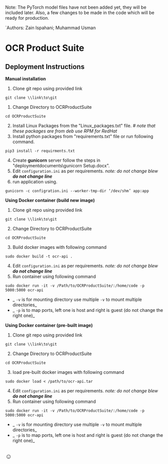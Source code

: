 Note: The PyTorch model files have not been added yet, they will be included later. Also, a few changes to be made in the code which will be ready for production.

`Authors:  Zain Ispahani; Muhammad Usman
# OCR Product Suite


## Deployment Instructions
**Manual installation**

1. Clone git repo using provided link
```unix
git clone \\link\to\git
```
1. Change Directory to OCRProductSuite 
```unix
cd OCRProductSuite
```
2. Install Linux Packages from the "Linux\_packages.txt" file.
_# note that these packages are from deb use RPM for RedHat_
3. Install python packages from "requirements.txt" file or run following command.
```unix
pip3 install -r requirments.txt
```
4. Create **gunicorn** server follow the steps in "deploymentdocuments\gunicorn Setup.docx".
4. Edit `configuration.ini` as per requirements. _note: do not change blew **do not change line**_
5. run application using.
```unix
gunicorn -c configration.ini --worker-tmp-dir ‘/dev/shm’ app:app
```

**Using Docker container (build new image)**
1. Clone git repo using provided link
```unix
git clone \\link\to\git
```
2. Change Directory to OCRProductSuite 
```unix
cd OCRProductSuite
```
3. Build docker images with following command
```unix
sudo docker build -t ocr-api .
```
4. Edit `configuration.ini` as per requirements. _note: do not change blew **do not change line**_
5. Run container using following command
```unix
sudo docker run -it -v /Path/to/OCRProductSuite/:/home/code -p 5000:5000 ocr-api
```
- _ `-v` is for mounting directory use multiple `-v` to mount multiple directories_
- _ `-p` is to map ports, left one is host and right is guest (do not change the right one)_

**Using Docker container (pre-built image)**
1. Clone git repo using provided link
```unix
git clone \\link\to\git
```
2. Change Directory to OCRProductSuite 
```unix
cd OCRProductSuite
```
3. load pre-built docker images with following command
```unix
sudo docker load < /path/to/ocr-api.tar
```
4. Edit `configuration.ini` as per requirements. _note: do not change blew **do not change line**_
4. Run container using following command
```unix
sudo docker run -it -v /Path/to/OCRProductSuite/:/home/code -p 5000:5000 ocr-api
```
- _ `-v` is for mounting directory use multiple `-v` to mount multiple directories_
- _ `-p` is to map ports, left one is host and right is guest (do not change the right one)_

## ☺
